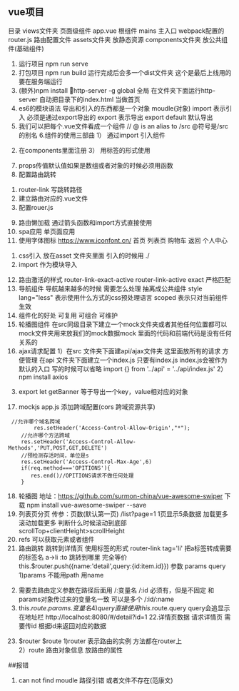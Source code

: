 ## vue项目
目录 
views文件夹 页面级组件
app.vue  根组件 
mains 主入口 webpack配置的
router.js 路由配置文件 
assets文件夹 放静态资源
components文件夹 放公共组件(基础组件)

1. 运行项目 
npm run serve 
2. 打包项目
npm run build 
运行完成后会多一个dist文件夹 这个是最后上线用的  要在服务端运行 
3. (额外)npm install 
http-server -g  global 全局  在文件夹下面运行http-server 自动把目录下的index.html 当做首页 
4. es6的模块语法  导出和引入的东西都是一个对象 moudle(对象) 
import 表示引入 必须是通过export导出的
export 表示导出 
export default 默认导出 
5. 我们可以把每个.vue文件看成一个组件 // @ is an alias to /src  @符号是/src的别名
6.组件的使用三部曲 
1） 通过import 引入组件
2)  在components里面注册
3） 用标签的形式使用
7. props传值默认值如果是数组或者对象的时候必须用函数
8. 配置路由跳转
1) router-link 写跳转路径 
2) 建立路由对应的.vue文件
3) 配置rouer.js  
9. 路由懒加载 
通过箭头函数和import方式直接使用  
10. spa应用 单页面应用 
11. 使用字体图标 https://www.iconfont.cn/ 
首页 列表页 购物车 返回  个人中心
1) css引入 放在asset 文件夹里面  引入的时候用 ./ 
2) import 作为模块导入 
12. 路由激活的样式 router-link-exact-active router-link-active 
exact 严格匹配 
13. 导航组件 
导航越来越多的时候 需要怎么处理 抽离成公共组件
style lang="less" 表示使用什么方式的css预处理语言  scoped 表示只对当前组件生效
14. 组件化的好处 可复用 可组合 可维护  
15. 轮播图组件 在src同级目录下建立一个mock文件夹或者其他任何位置都可以 mock文件夹用来放我们的mock数据mock 里面的代码和前端代码是没有任何关系的 
16. ajax请求配置
1）在src 文件夹下面建api/ajax文件夹 这里面放所有的请求 方便管理 
在api 文件夹下面建立一个index.js 
只要有index.js  index.js会被作为默认的入口 写的时候可以省略
import {} from '../api' = '../api/index.js'
2）npm install axios 
3) export let getBanner 等于导出一个key，value相对应的对象 
17. mockjs app.js 添加跨域配置(cors 跨域资源共享)
```
 //允许哪个域名跨域 
		res.setHeader('Access-Control-Allow-Origin',"*");
    //允许哪个方法跨域
    res.setHeader('Access-Control-Allow-Methods','PUT,POST,GET,DELETE')
    //预检测存活时间，单位是s
    res.setHeader('Access-Control-Max-Age',6)
    if(req.method==='OPITIONS'){
       res.end()//OPITIONS请求不做任何处理
    }
```
18. 轮播图 地址：https://github.com/surmon-china/vue-awesome-swiper
下载 npm install vue-awesome-swiper --save
19. 列表页分页
传参：页数(默认第一页)
/list?page=1 1页显示5条数据 
加载更多 滚动加载更多 判断什么时候滚动到底部
scrollTop+clientHeight>scrollHeight
20. refs 可以获取元素或者组件  
21. 路由跳转 跳转到详情页 
使用标签的形式 
router-link 
tag='li' 把a标签转成需要的标签名 a->li
:to  跳转到哪里 完全等价this.$router.push({name:'detail',query:{id:item.id}})
参数 params query 
1)params 不能用path  用name 
2) 需要去路由定义参数在路径后面用 /:变量名  /:id 必须有，但是不固定 和params对象传过来的变量名一致  可以是多个 /:id/:name
3) this.$route.params.变量名 
4)query 直接使用  this.$route.query  query会追显示在地址栏  http://localhost:8080/#/detail?id=1
22.详情页数据 
 请求详情页 需要传id 根据id来返回对应的数据 
 23. $router $route
 1)router  表示路由的实例 方法都在router上  
 2）route 路由对象信息 放路由的属性 

##报错 
1. can not find moudle 
路径引错 或者文件不存在(范康文)




